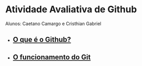 # Atividade Avaliativa de Github

<p>Alunos: Caetano Camargo e Cristhian Gabriel</p>

<ul>
  <li><h2><a href="https://github.com/CristoGabriel/baderna/tree/Branch-CRISTHIAN">O que é o Github?</a></h2></li>
  <li><h2><a href="https://github.com/CristoGabriel/baderna/tree/Branch-CAETANO">O funcionamento do Git</a></h2></li>
</ul>
